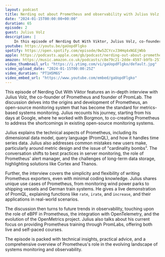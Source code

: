 ```yaml
---
layout: podcast
title: Nerding out about Prometheus and observability with Julius Volz, PromLabs/Prometheus
date: "2024-01-15T00:00:00+00:00"
duration: 65
episode: 2
guest: Julius Volz
description: |
    In this episode of Nerding Out With Viktor, Julius Volz, co-founder of Prometheus, discusses the development and technical intricacies of Prometheus, best practices for server monitoring, unique use cases, and future trends in observability, while also providing a live demonstration of PromQL and insights into his current educational initiatives with PromLabs.
youtube: https://youtu.be/gaUopdFlgko
spotify: https://open.spotify.com/episode/0w5ZCYcvJ3HHq4xNGEjWbb
apple: https://podcasts.apple.com/gb/podcast/nerding-out-about-prometheus-and-observability-with/id1722663295?i=1000639810962
amazon: https://music.amazon.co.uk/podcasts/c8e79c21-2dde-4597-b9fb-257ecbc2bf29/episodes/c2bfb1bf-86bc-420b-b76c-101903a5f982/nerding-out-with-viktor-nerding-out-about-prometheus-and-observability-with-julius-volz-promlabs-prometheus
video_thumbnail_url: "https://i.ytimg.com/vi/gaUopdFlgko/default.jpg"
video_upload_date: "2024-01-15T00:00:25Z"
video_duration: "PT1H5M6S"
video_embed_url: "https://www.youtube.com/embed/gaUopdFlgko"
---
```


This episode of Nerding Out With Viktor features an in-depth interview with Julius Volz, the co-founder of Prometheus and founder of PromLab. The discussion delves into the origins and development of Prometheus, an open-source monitoring system that has become the standard for metrics-based systems monitoring. Julius recounts his journey, starting from his days at Google, where he worked with Borgmon, to co-creating Prometheus to address the shortcomings in existing open-source monitoring systems.

Julius explains the technical aspects of Prometheus, including its dimensional data model, query language (PromQL), and how it handles time series data. Julius also addresses common mistakes new users make, particularly around metric design and the issue of "cardinality bombs". The conversation shifts to best practices in server monitoring, the role of Prometheus' alert manager, and the challenges of long-term data storage, highlighting solutions like Cortex and Thanos.

Further, the interview covers the simplicity and flexibility of writing Prometheus exporters, even with minimal coding knowledge. Julius shares unique use cases of Prometheus, from monitoring wind power parks to shipping vessels and German train systems. He gives a live demonstration of PromQL, explaining functions like `rate`, `irate`, and `increase`, and their applications in real-world scenarios.

The discussion then turns to future trends in observability, touching upon the role of eBPF in Prometheus, the integration with OpenTelemetry, and the evolution of the OpenMetrics project. Julius also talks about his current focus on providing Prometheus training through PromLabs, offering both live and self-paced courses.

The episode is packed with technical insights, practical advice, and a comprehensive overview of Prometheus's role in the evolving landscape of systems monitoring and observability.